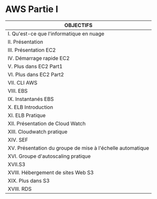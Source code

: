 # AWS Partie I

|OBJECTIFS|
|---------|
|I. Qu'est-ce que l'informatique en nuage|
|II. Présentation|
|III. Présentation EC2|
|IV. Démarrage rapide EC2|
|V. Plus dans EC2 Part1|
|VI. Plus dans EC2 Part2|
|VII. CLI AWS|
|VIII. EBS|
|IX. Instantanés EBS|
|X. ELB Introduction|
|XI. ELB Pratique|
|XII. Présentation de Cloud Watch|
|XIII. Cloudwatch pratique|
|XIV. SEF|
|XV. Présentation du groupe de mise à l'échelle automatique|
|XVI. Groupe d'autoscaling pratique|
|XVII.S3|
|XVIII. Hébergement de sites Web S3|
|XIX. Plus dans S3|
|XVIII. RDS|